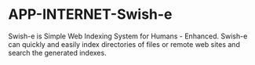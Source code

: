 APP-INTERNET-Swish-e
====================

Swish-e is Simple Web Indexing System for Humans - Enhanced. Swish-e can     quickly and easily index directories of files or remote web sites and     search the generated indexes.
